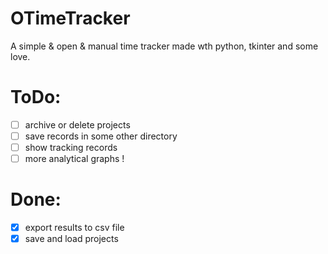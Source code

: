# OTimeTracker

A simple &amp; open &amp; manual time tracker made wth python, tkinter and some love.

# ToDo:
- [ ] archive or delete projects
- [ ] save records in some other directory
- [ ] show tracking records
- [ ] more analytical graphs !

# Done:
- [x] export results to csv file
- [x] save and load projects

